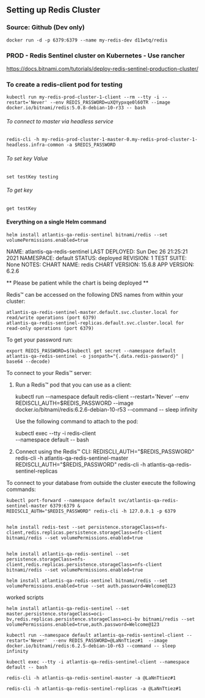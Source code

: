 ## Setting up Redis Cluster

### Source: Github (Dev only)

```
docker run -d -p 6379:6379 --name my-redis-dev d11wtq/redis
```

### PROD - Redis Sentinel cluster on Kubernetes - Use rancher

https://docs.bitnami.com/tutorials/deploy-redis-sentinel-production-cluster/

### To create a redis-client pod for testing

```
kubectl run my-redis-prod-cluster-1-client --rm --tty -i --restart='Never' --env REDIS_PASSWORD=uXQYypxqe0l60TR --image docker.io/bitnami/redis:5.0.8-debian-10-r33 -- bash
```

###### To connect to master via headless service

```
redis-cli -h my-redis-prod-cluster-1-master-0.my-redis-prod-cluster-1-headless.infra-common -a $REDIS_PASSWORD
```

###### To set key Value

```
set testKey testing
```

###### To get key

```
get testKey

```

#### Everything on a single Helm command

```
helm install atlantis-qa-redis-sentinel bitnami/redis --set volumePermissions.enabled=true 

```


NAME: atlantis-qa-redis-sentinel
LAST DEPLOYED: Sun Dec 26 21:25:21 2021
NAMESPACE: default
STATUS: deployed
REVISION: 1
TEST SUITE: None
NOTES:
CHART NAME: redis
CHART VERSION: 15.6.8
APP VERSION: 6.2.6

** Please be patient while the chart is being deployed **

Redis&trade; can be accessed on the following DNS names from within your cluster:

    atlantis-qa-redis-sentinel-master.default.svc.cluster.local for read/write operations (port 6379)
    atlantis-qa-redis-sentinel-replicas.default.svc.cluster.local for read-only operations (port 6379)



To get your password run:

    export REDIS_PASSWORD=$(kubectl get secret --namespace default atlantis-qa-redis-sentinel -o jsonpath="{.data.redis-password}" | base64 --decode)

To connect to your Redis&trade; server:

1. Run a Redis&trade; pod that you can use as a client:

   kubectl run --namespace default redis-client --restart='Never'  --env REDISCLI_AUTH=$REDIS_PASSWORD  --image docker.io/bitnami/redis:6.2.6-debian-10-r53 --command -- sleep infinity

   Use the following command to attach to the pod:

   kubectl exec --tty -i redis-client \
   --namespace default -- bash

2. Connect using the Redis&trade; CLI:
   REDISCLI_AUTH="$REDIS_PASSWORD" redis-cli -h atlantis-qa-redis-sentinel-master
   REDISCLI_AUTH="$REDIS_PASSWORD" redis-cli -h atlantis-qa-redis-sentinel-replicas

To connect to your database from outside the cluster execute the following commands:

    kubectl port-forward --namespace default svc/atlantis-qa-redis-sentinel-master 6379:6379 &
    REDISCLI_AUTH="$REDIS_PASSWORD" redis-cli -h 127.0.0.1 -p 6379


    helm install redis-test --set persistence.storageClass=nfs-client,redis.replicas.persistence.storageClass=nfs-client bitnami/redis --set volumePermissions.enabled=true


    helm install atlantis-qa-redis-sentinel --set persistence.storageClass=nfs-client,redis.replicas.persistence.storageClass=nfs-client bitnami/redis --set volumePermissions.enabled=true



```
helm install atlantis-qa-redis-sentinel bitnami/redis --set volumePermissions.enabled=true --set auth.password=Welcome@123

```

worked scripts

```
helm install atlantis-qa-redis-sentinel --set master.persistence.storageClass=oci-bv,redis.replicas.persistence.storageClass=oci-bv bitnami/redis --set volumePermissions.enabled=true,auth.password=Welcome@123
```

```
kubectl run --namespace default atlantis-qa-redis-sentinel-client --restart='Never'  --env REDIS_PASSWORD=@LaNnTtiez#1  --image docker.io/bitnami/redis:6.2.5-debian-10-r63 --command -- sleep infinity
```

```
kubectl exec --tty -i atlantis-qa-redis-sentinel-client --namespace default -- bash
```

```
redis-cli -h atlantis-qa-redis-sentinel-master -a @LaNnTtiez#1
```

```
redis-cli -h atlantis-qa-redis-sentinel-replicas -a @LaNnTtiez#1
```